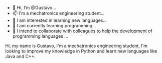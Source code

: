 - 👋 Hi, I’m @Gustavo...
- 📫 I'm a mechatronics engineering student...
- 👀 I am interested in learning new languages...
- 🌱 I am currently learning programming...
- 💞️ I intend to collaborate with colleagues to help the development of programming languages ...

Hi, my name is Gustavo, I'm a mechatronics engineering student, I'm looking to improve my knowledge in Python and learn new languages like Java and C++.
